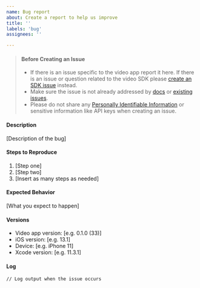 ```yaml
---
name: Bug report
about: Create a report to help us improve
title: ''
labels: 'bug'
assignees: ''

---
```


> #### Before Creating an Issue
>
> - If there is an issue specific to the video app report it here. If there is an issue or question related to the  video SDK please [create an SDK issue](https://github.com/twilio/twilio-video-ios/issues) instead.
> - Make sure the issue is not already addressed by [docs](https://www.twilio.com/docs/video) or [existing issues](https://github.com/twilio/twilio-video-app-android/issues).
> - Please do not share any 
[Personally Identifiable Information](https://www.twilio.com/docs/glossary/what-is-personally-identifiable-information-pii) or sensitive information like API keys when creating an issue.

#### Description

[Description of the bug]

#### Steps to Reproduce

1. [Step one]
1. [Step two]
1. [Insert as many steps as needed]

#### Expected Behavior

[What you expect to happen]

#### Versions

- Video app version: [e.g. 0.1.0 (33)]
- iOS version: [e.g. 13.1]
- Device: [e.g. iPhone 11]
- Xcode version: [e.g. 11.3.1]

#### Log
```
// Log output when the issue occurs
```
